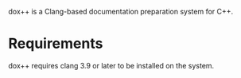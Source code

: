 dox++ is a Clang-based documentation preparation system for C++.

# Requirements

dox++ requires clang 3.9 or later to be installed on the system.
